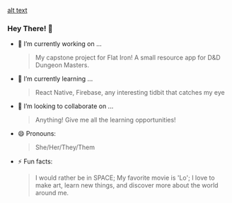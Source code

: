 [alt text](https://www.canva.com/design/DAEgz2YQm6M/jvl2nccR0bIy417E99KDEw/view?utm_content=DAEgz2YQm6M&utm_campaign=designshare&utm_medium=link&utm_source=homepage_design_menu "banner")
### Hey There! 👋

- 🔭 I’m currently working on ...
    > My capstone project for Flat Iron! A small resource app for D&D Dungeon Masters.
- 🌱 I’m currently learning ...
    > React Native, Firebase, any interesting tidbit that catches my eye
- 👯 I’m looking to collaborate on ...
    > Anything! Give me all the learning opportunities!
- 😄 Pronouns: 
    > She/Her/They/Them
- ⚡ Fun facts: 
    >I would rather be in SPACE; My favorite movie is 'Lo'; I love to make art, learn new things, and discover more about the world around me. 

